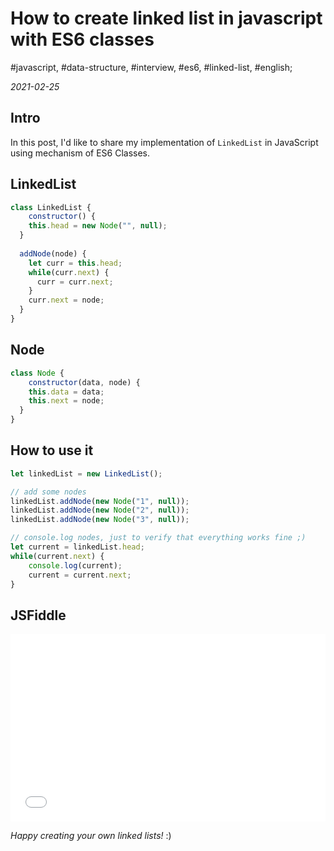 # How to create linked list in javascript with ES6 classes

#javascript, #data-structure, #interview, #es6, #linked-list, #english;

_2021-02-25_

## Intro

In this post, I'd like to share my implementation of `LinkedList` in JavaScript using mechanism of ES6 Classes.

## LinkedList

```js
class LinkedList {
	constructor() {
    this.head = new Node("", null);
  }
  
  addNode(node) {
    let curr = this.head;
    while(curr.next) {
      curr = curr.next;
    }
    curr.next = node;
  }
}
```

## Node

```js
class Node {
	constructor(data, node) {
  	this.data = data;
    this.next = node;
  }
}
```

## How to use it

```js
let linkedList = new LinkedList();

// add some nodes
linkedList.addNode(new Node("1", null));
linkedList.addNode(new Node("2", null));
linkedList.addNode(new Node("3", null));

// console.log nodes, just to verify that everything works fine ;)
let current = linkedList.head;
while(current.next) {
	console.log(current);
 	current = current.next;
}
```

## JSFiddle

<iframe width="100%" height="300" src="//jsfiddle.net/r7nx0sda/embedded/js,result/dark/" allowfullscreen="allowfullscreen" allowpaymentrequest frameborder="0"></iframe>

_Happy creating your own linked lists!_ :)
